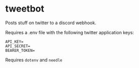 # tweetbot
Posts stuff on twitter to a discord webhook.

Requires a .env file with the following twitter application keys:
```
API_KEY=
API_SECRET=
BEARER_TOKEN=
```

Requires `dotenv` and `needle`